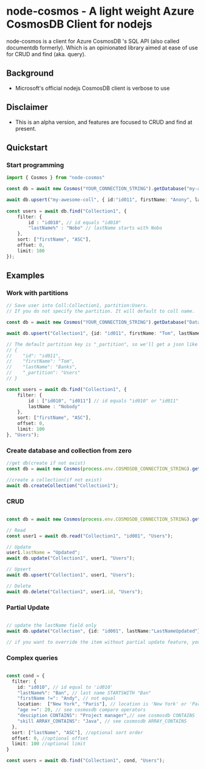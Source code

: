 # node-cosmos - A light weight Azure CosmosDB Client for nodejs

node-cosmos is a client for Azure CosmosDB 's SQL API (also called documentdb formerly). Which is an opinionated library aimed at ease of use for CRUD and find (aka. query).

## Background
* Microsoft's official nodejs CosmosDB client is verbose to use

## Disclaimer
* This is an alpha version, and features are focused to CRUD and find at present.

## Quickstart

### Start programming 

```typescript
import { Cosmos } from "node-cosmos"

const db = await new Cosmos("YOUR_CONNECTION_STRING").getDatabase("my-awesome-db");

await db.upsert("my-awesome-coll", { id:"id011", firstName: "Anony", lastName: "Nobody"} );
  
const users = await db.find("Collection1", {
    filter: {
        id : "id010", // id equals "id010"
        "lastName%" : "Nobo" // lastName starts with Nobo
    },
    sort: ["firstName", "ASC"],
    offset: 0,
    limit: 100
});
```


## Examples

### Work with partitions 

```typescript
// Save user into Coll:Collection1, partition:Users.
// If you do not specify the partition. It will default to coll name.

const db = await new Cosmos("YOUR_CONNECTION_STRING").getDatabase("Database1");

await db.upsert("Collection1", {id: "id011", firstName: "Tom", lastName: "Banks"}, "Users");

// The default partition key is "_partition", so we'll get a json like this:
// {
//    "id": "id011",
//    "firstName": "Tom",
//    "lastName": "Banks",
//    "_partition": "Users"
// }

const users = await db.find("Collection1", {
    filter: {
        id : ["id010", "id011"] // id equals "id010" or "id011"
        lastName : "Nobody" 
    },
    sort: ["firstName", "ASC"],
    offset: 0,
    limit: 100
}, "Users");

```


### Create database and collection from zero

```typescript
//get db(create if not exist)
const db = await new Cosmos(process.env.COSMOSDB_CONNECTION_STRING).getDatabase("Database1");

//create a collection(if not exist)
await db.createCollection("Collection1");

```

### CRUD

```typescript

const db = await new Cosmos(process.env.COSMOSDB_CONNECTION_STRING).getDatabase("Database1");

// Read
const user1 = await db.read("Collection1", "id001", "Users");

// Update
user1.lastName = "Updated";
await db.update("Collection1", user1, "Users");

// Upsert
await db.upsert("Collection1", user1, "Users");

// Delete
await db.delete("Collection1", user1.id, "Users");

```

### Partial Update

```typescript

// update the lastName field only
await db.update("Collection", {id: "id001", lastName:"LastNameUpdated"}, , "Users");

// if you want to override the item without partial update feature, you can use `upsert` instead, which does not perform partial updating.

```


### Complex queries

```typescript

const cond = {
  filter: {
    id: "id010", // id equal to 'id010'
    "lastName%": "Ban", // last name STARTSWITH "Ban"
    "firstName !=": "Andy", // not equal
    location:  ["New York", "Paris"], // location is 'New York' or 'Paris'. see cosmosdb IN 
    "age >=": 20, // see cosmosdb compare operators
    "desciption CONTAINS": "Project manager",// see cosmosdb CONTAINS
    "skill ARRAY_CONTAINS": "Java", // see cosmosdb ARRAY_CONTAINS
  },
  sort: ["lastName", "ASC"], //optional sort order
  offset: 0, //optional offset
  limit: 100 //optional limit
}

const users = await db.find("Collection1", cond, "Users");



```


